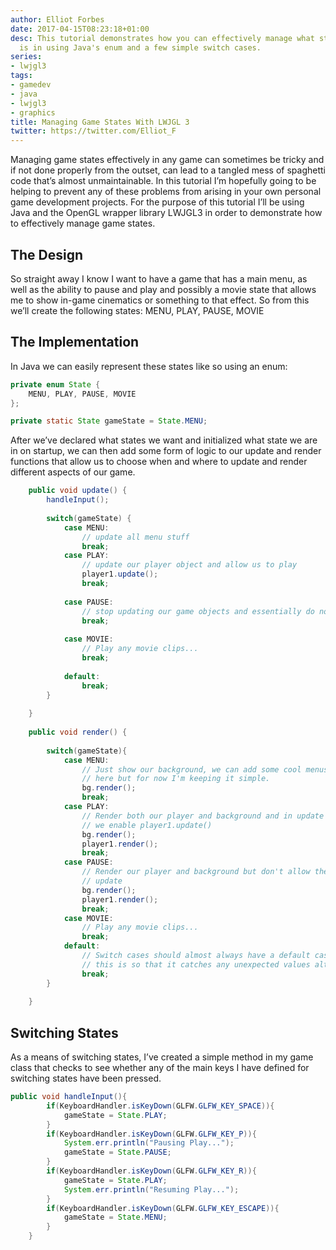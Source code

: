 ```yaml
---
author: Elliot Forbes
date: 2017-04-15T08:23:18+01:00
desc: This tutorial demonstrates how you can effectively manage what state your game
  is in using Java's enum and a few simple switch cases.
series:
- lwjgl3
tags:
- gamedev
- java
- lwjgl3
- graphics
title: Managing Game States With LWJGL 3
twitter: https://twitter.com/Elliot_F
---
```


<p>Managing game states effectively in any game can sometimes be tricky and if not done properly from the outset, can lead to a tangled mess of spaghetti code that’s almost unmaintainable. In this tutorial I’m hopefully going to be helping to prevent any of these problems from arising in your own personal game development projects. For the purpose of this tutorial I’ll be using Java and the OpenGL wrapper library LWJGL3 in order to demonstrate how to effectively manage game states.</p>

## The Design

<p>So straight away I know I want to have a game that has a main menu, as well as the ability to pause and play and possibly a movie state that allows me to show in-game cinematics or something to that effect. So from this we’ll create the following states: MENU, PLAY, PAUSE, MOVIE<p>

## The Implementation

<p>In Java we can easily represent these states like so using an enum: </p>

```java
private enum State {
    MENU, PLAY, PAUSE, MOVIE 
};

private static State gameState = State.MENU;
```

<p>After we’ve declared what states we want and initialized what state we are in on startup, we can then add some form of logic to our update and render functions that allow us to choose when and where to update and render different aspects of our game. </p>

```java	
	public void update() {
		handleInput();
		
		switch(gameState) {
			case MENU:
				// update all menu stuff
				break;
			case PLAY:
				// update our player object and allow us to play
				player1.update();
				break;
				
			case PAUSE:
				// stop updating our game objects and essentially do nothing
				break;
				
			case MOVIE:
				// Play any movie clips...
				break;
				
			default:
				break;	
		}
		
	}
	
	public void render() {
		
		switch(gameState){
			case MENU:
				// Just show our background, we can add some cool menus and stuff
				// here but for now I'm keeping it simple.
				bg.render();
				break;
			case PLAY:
				// Render both our player and background and in update switch
				// we enable player1.update()
				bg.render();
				player1.render();
				break;
			case PAUSE:
				// Render our player and background but don't allow them to
				// update
				bg.render();
				player1.render();
				break;
			case MOVIE:
				// Play any movie clips...
				break;
			default:
				// Switch cases should almost always have a default case
				// this is so that it catches any unexpected values although.
				break;
		}
		
	}

```

## Switching States
<p>As a means of switching states, I’ve created a simple method in my game class that checks to see whether any of the main keys I have defined for switching states have been pressed.</p>

```java
public void handleInput(){
		if(KeyboardHandler.isKeyDown(GLFW.GLFW_KEY_SPACE)){
			gameState = State.PLAY;
		}
		if(KeyboardHandler.isKeyDown(GLFW.GLFW_KEY_P)){
			System.err.println("Pausing Play...");
			gameState = State.PAUSE;
		}
		if(KeyboardHandler.isKeyDown(GLFW.GLFW_KEY_R)){
			gameState = State.PLAY;
			System.err.println("Resuming Play...");
		}
		if(KeyboardHandler.isKeyDown(GLFW.GLFW_KEY_ESCAPE)){
			gameState = State.MENU;
		}
	}

```
